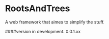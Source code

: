 # RootsAndTrees
A web framework that aimes to simplify the stuff.

####version in development.
0.0.1.xx 